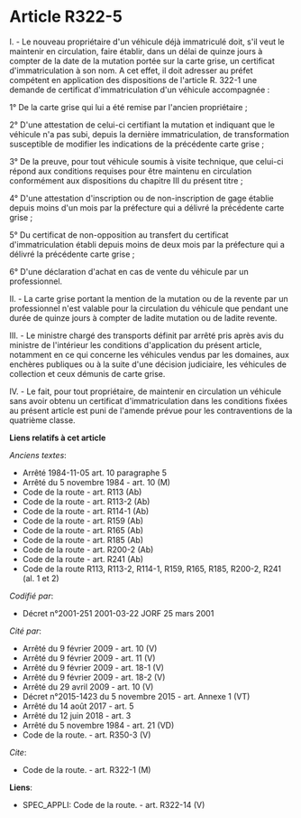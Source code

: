 # Article R322-5

I. - Le nouveau propriétaire d'un véhicule déjà immatriculé doit, s'il veut le maintenir en circulation, faire établir, dans
un délai de quinze jours à compter de la date de la mutation portée sur la carte grise, un certificat d'immatriculation à son
nom. A cet effet, il doit adresser au préfet compétent en application des dispositions de l'article R. 322-1 une demande de
certificat d'immatriculation d'un véhicule accompagnée :

1° De la carte grise qui lui a été remise par l'ancien propriétaire ;

2° D'une attestation de celui-ci certifiant la mutation et indiquant que le véhicule n'a pas subi, depuis la dernière
immatriculation, de transformation susceptible de modifier les indications de la précédente carte grise ;

3° De la preuve, pour tout véhicule soumis à visite technique, que celui-ci répond aux conditions requises pour être maintenu
en circulation conformément aux dispositions du chapitre III du présent titre ;

4° D'une attestation d'inscription ou de non-inscription de gage établie depuis moins d'un mois par la préfecture qui a
délivré la précédente carte grise ;

5° Du certificat de non-opposition au transfert du certificat d'immatriculation établi depuis moins de deux mois par la
préfecture qui a délivré la précédente carte grise ;

6° D'une déclaration d'achat en cas de vente du véhicule par un professionnel.

II. - La carte grise portant la mention de la mutation ou de la revente par un professionnel n'est valable pour la
circulation du véhicule que pendant une durée de quinze jours à compter de ladite mutation ou de ladite revente.

III. - Le ministre chargé des transports définit par arrêté pris après avis du ministre de l'intérieur les conditions
d'application du présent article, notamment en ce qui concerne les véhicules vendus par les domaines, aux enchères publiques
ou à la suite d'une décision judiciaire, les véhicules de collection et ceux démunis de carte grise.

IV. - Le fait, pour tout propriétaire, de maintenir en circulation un véhicule sans avoir obtenu un certificat
d'immatriculation dans les conditions fixées au présent article est puni de l'amende prévue pour les contraventions de la
quatrième classe.

**Liens relatifs à cet article**

_Anciens textes_:

  - Arrêté 1984-11-05 art. 10 paragraphe 5
  - Arrêté du 5 novembre 1984 - art. 10 (M)
  - Code de la route - art. R113 (Ab)
  - Code de la route - art. R113-2 (Ab)
  - Code de la route - art. R114-1 (Ab)
  - Code de la route - art. R159 (Ab)
  - Code de la route - art. R165 (Ab)
  - Code de la route - art. R185 (Ab)
  - Code de la route - art. R200-2 (Ab)
  - Code de la route - art. R241 (Ab)
  - Code de la route R113, R113-2, R114-1, R159, R165, R185, R200-2, R241 (al. 1 et 2)

_Codifié par_:

  - Décret n°2001-251 2001-03-22 JORF 25 mars 2001

_Cité par_:

  - Arrêté du 9 février 2009 - art. 10 (V)
  - Arrêté du 9 février 2009 - art. 11 (V)
  - Arrêté du 9 février 2009 - art. 18-1 (V)
  - Arrêté du 9 février 2009 - art. 18-2 (V)
  - Arrêté du 29 avril 2009 - art. 10 (V)
  - Décret n°2015-1423 du 5 novembre 2015 - art. Annexe 1 (VT)
  - Arrêté du 14 août 2017 - art. 5
  - Arrêté du 12 juin 2018 - art. 3
  - Arrêté du 5 novembre 1984 - art. 21 (VD)
  - Code de la route. - art. R350-3 (V)

_Cite_:

  - Code de la route. - art. R322-1 (M)

**Liens**:

  - SPEC_APPLI: Code de la route. - art. R322-14 (V)

